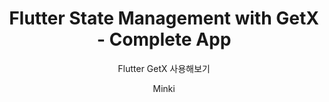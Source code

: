 ---
title: "Flutter State Management with GetX - Complete App"
subtitle: "Flutter GetX 사용해보기"
layout: post
author: "Minki"
# header-img: "img/seoulpark_series/seoul_park.jpg"
# header-mask: 0.6
header-style: text
catalog: true
tags:
  - Flutter
  - GetX Login
  - GetX
  - State Management
---